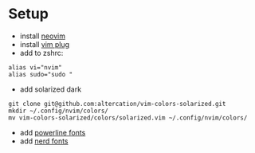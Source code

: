 # Setup

- install [neovim](https://github.com/neovim/neovim/wiki/Installing-Neovim)
- install [vim plug](https://github.com/junegunn/vim-plug)
- add to zshrc:

```
alias vi="nvim"
alias sudo="sudo "
```

- add solarized dark

```
git clone git@github.com:altercation/vim-colors-solarized.git
mkdir ~/.config/nvim/colors/
mv vim-colors-solarized/colors/solarized.vim ~/.config/nvim/colors/
```

- add [powerline fonts](https://github.com/powerline/fonts)
- add [nerd fonts](https://github.com/ryanoasis/nerd-fonts)
